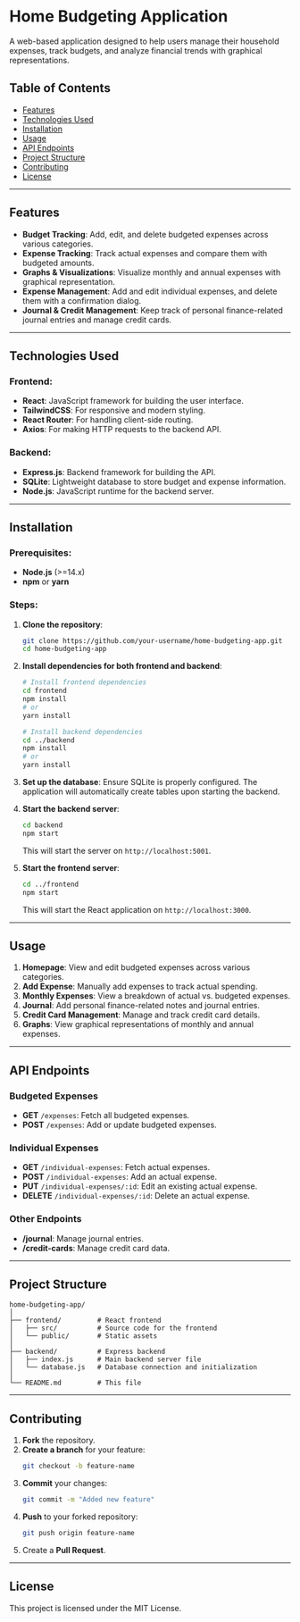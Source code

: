 

# Home Budgeting Application

A web-based application designed to help users manage their household expenses, track budgets, and analyze financial trends with graphical representations.

## Table of Contents
- [Features](#features)
- [Technologies Used](#technologies-used)
- [Installation](#installation)
- [Usage](#usage)
- [API Endpoints](#api-endpoints)
- [Project Structure](#project-structure)
- [Contributing](#contributing)
- [License](#license)
  
---

## Features

- **Budget Tracking**: Add, edit, and delete budgeted expenses across various categories.
- **Expense Tracking**: Track actual expenses and compare them with budgeted amounts.
- **Graphs & Visualizations**: Visualize monthly and annual expenses with graphical representation.
- **Expense Management**: Add and edit individual expenses, and delete them with a confirmation dialog.
- **Journal & Credit Management**: Keep track of personal finance-related journal entries and manage credit cards.

---

## Technologies Used

### Frontend:

- **React**: JavaScript framework for building the user interface.
- **TailwindCSS**: For responsive and modern styling.
- **React Router**: For handling client-side routing.
- **Axios**: For making HTTP requests to the backend API.

### Backend:

- **Express.js**: Backend framework for building the API.
- **SQLite**: Lightweight database to store budget and expense information.
- **Node.js**: JavaScript runtime for the backend server.

---

## Installation

### Prerequisites:

- **Node.js** (>=14.x)
- **npm** or **yarn**

### Steps:

1. **Clone the repository**:

   ```bash
   git clone https://github.com/your-username/home-budgeting-app.git
   cd home-budgeting-app
   ```

2. **Install dependencies for both frontend and backend**:

   ```bash
   # Install frontend dependencies
   cd frontend
   npm install
   # or
   yarn install

   # Install backend dependencies
   cd ../backend
   npm install
   # or
   yarn install
   ```

3. **Set up the database**:
   Ensure SQLite is properly configured. The application will automatically create tables upon starting the backend.

4. **Start the backend server**:

   ```bash
   cd backend
   npm start
   ```

   This will start the server on `http://localhost:5001`.

5. **Start the frontend server**:
   ```bash
   cd ../frontend
   npm start
   ```
   This will start the React application on `http://localhost:3000`.

---

## Usage

1. **Homepage**: View and edit budgeted expenses across various categories.
2. **Add Expense**: Manually add expenses to track actual spending.
3. **Monthly Expenses**: View a breakdown of actual vs. budgeted expenses.
4. **Journal**: Add personal finance-related notes and journal entries.
5. **Credit Card Management**: Manage and track credit card details.
6. **Graphs**: View graphical representations of monthly and annual expenses.

---

## API Endpoints

### Budgeted Expenses

- **GET** `/expenses`: Fetch all budgeted expenses.
- **POST** `/expenses`: Add or update budgeted expenses.

### Individual Expenses

- **GET** `/individual-expenses`: Fetch actual expenses.
- **POST** `/individual-expenses`: Add an actual expense.
- **PUT** `/individual-expenses/:id`: Edit an existing actual expense.
- **DELETE** `/individual-expenses/:id`: Delete an actual expense.

### Other Endpoints

- **/journal**: Manage journal entries.
- **/credit-cards**: Manage credit card data.

---

## Project Structure

```
home-budgeting-app/
│
├── frontend/         # React frontend
│   ├── src/          # Source code for the frontend
│   └── public/       # Static assets
│
├── backend/          # Express backend
│   ├── index.js      # Main backend server file
│   └── database.js   # Database connection and initialization
│
└── README.md         # This file
```

---

## Contributing

1. **Fork** the repository.
2. **Create a branch** for your feature:
   ```bash
   git checkout -b feature-name
   ```
3. **Commit** your changes:
   ```bash
   git commit -m "Added new feature"
   ```
4. **Push** to your forked repository:
   ```bash
   git push origin feature-name
   ```
5. Create a **Pull Request**.

---

## License

This project is licensed under the MIT License.


